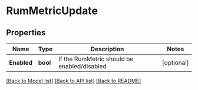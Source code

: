 # RumMetricUpdate

## Properties

Name | Type | Description | Notes
------------ | ------------- | ------------- | -------------
**Enabled** | **bool** | If the RumMetric should be enabled/disabled | [optional] 

[[Back to Model list]](../README.md#documentation-for-models) [[Back to API list]](../README.md#documentation-for-api-endpoints) [[Back to README]](../README.md)


